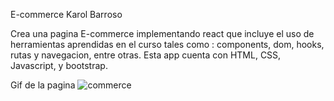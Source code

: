 E-commerce
Karol Barroso

Crea una pagina E-commerce implementando react que incluye el uso de herramientas aprendidas en el curso tales como :
components, dom, hooks, rutas y navegacion, entre otras. Esta app cuenta con HTML, CSS, Javascript, y bootstrap.

Gif de la pagina 
<IMG SRC="https://media.giphy.com/media/30vD5SQqLmlAGdNF0a/giphy.gif" ALT="commerce">
